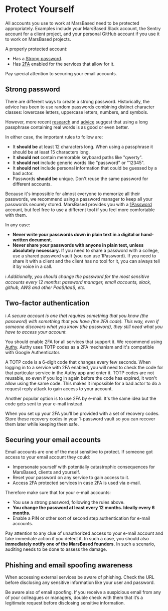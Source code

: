 # Protect Yourself

All accounts you use to work at MarsBased need to be protected appropriately. Examples include your MarsBased Slack account, the Sentry account for a client project, and your personal GitHub account if you use it to work on MarsBased projects.

A properly protected account:

- Has a [Strong password](#strong-password).
- Has [2FA](#two-factor-authentication) enabled for the services that allow for it.

Pay special attention to securing your email accounts.

## Strong password

There are different ways to create a strong password. Historically, the advice has been to use random passwords combining distinct character classes: lowercase letters, uppercase letters, numbers, and symbols.

However, more recent [research](https://arxiv.org/abs/1505.05090) and [advice](https://www.fbi.gov/contact-us/field-offices/portland/news/press-releases/oregon-fbi-tech-tuesday-building-a-digital-defense-with-passwords)  suggest that using a long passphrase containing real words is as good or even better.

In either case, the important rules to follow are:

- It **should be** at least 12 characters long. When using a passphrase it should be at least 15 characters long.
- It **should not** contain memorable keyboard paths like "qwerty".
- It **should not** include generic words like "password" or "12345".
- It **should not** include personal information that could be guessed by a bad actor.
- Passwords **should be** unique. Don't reuse the same password for different accounts.

Because it's impossible for almost everyone to memorize all their passwords, we recommend using a password manager to keep all your passwords securely stored. MarsBased provides you with a [1Password](https://1password.com/) account, but feel free to use a different tool if you feel more comfortable with them.

In any case:

- **Never write your passwords down in plain text in a digital or hand-written document.**
- **Never share your passwords with anyone in plain text, unless absolutely necessary.** If you need to share a password with a college, use a shared password vault (you can use 1Password). If you need to share it with a client and the client has no tool for it, you can always tell it by voice in a call.

ℹ️ _Additionally, you should change the password for the most sensitive accounts every 12 months: password manager, email accounts, slack, github, AWS and other PaaS/IaaS, etc._

## Two-factor authentication

ℹ️ _A secure account is one that requires something that you know (the password) with something that you have (the 2FA code). This way, even if someone discovers what you know (the password), they still need what you have to access your account._

You should enable 2FA for all services that support it. We recommend using [Authy](https://authy.com/). Authy uses TOTP codes as a 2FA mechanism and it's compatible with Google Authenticator.

A TOTP code is a 6-digit code that changes every few seconds. When logging in to a service with 2FA enabled, you will need to check the code for that particular service in the Authy app and enter it. TOTP codes are not reusable, so even if you log in again before the code has expired, it won't allow using the same code. This makes it impossible for a bad actor to do a request reply attack to gain access to your account.

Another popular option is to use 2FA by e-mail. It's the same idea but the code gets sent to your e-mail instead.

When you set up your 2FA you’ll be provided with a set of recovery codes. Store these recovery codes in your 1-password vault so you can recover them later while keeping them safe.

## Securing your email accounts

Email accounts are one of the most sensitive to protect. If someone got access to your email account they could:

- Impersonate yourself with potentially catastrophic consequences for MarsBased, clients and yourself.
- Reset your password on any service to gain access to it.
- Access 2FA protected services in case 2FA is used via e-mail.

Therefore make sure that for your e-mail accounts:

- You use a strong password, following the rules above.
- **You change the password at least every 12 months. Ideally every 6 months.**
- Enable a PIN or other sort of second step authentication for e-mail accounts.

Pay attention to any clue of unauthorized access to your e-mail account and take immediate action if you detect it. In such a case, you should also **immediately notify one of the MarsBased founders.** In such a scenario, auditing needs to be done to assess the damage.

## Phishing and email spoofing awareness

When accessing external services be aware of phishing. Check the URL before disclosing any sensitive information like your user and password.

Be aware also of email spoofing. If you receive a suspicious email from any of your colleagues or managers, double check with them that it’s a legitimate request before disclosing sensitive information.
